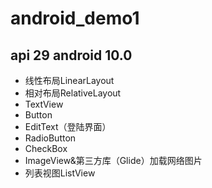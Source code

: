 # android_demo1
## api 29 android 10.0
  
* 线性布局LinearLayout
* 相对布局RelativeLayout
* TextView
* Button
* EditText（登陆界面）
* RadioButton
* CheckBox
* ImageView&第三方库（Glide）加载网络图片
* 列表视图ListView
  
